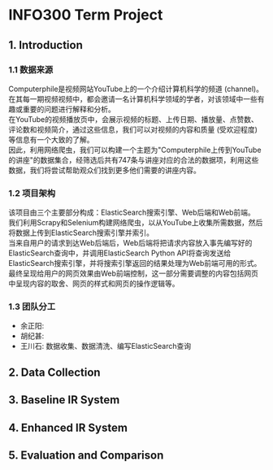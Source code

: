 # INFO300 Term Project

## 1. Introduction
### 1.1 数据来源
Computerphile是视频网站YouTube上的一个介绍计算机科学的频道 (channel)。在其每一期视频视频中，都会邀请一名计算机科学领域的学者，对该领域中一些有趣或重要的问题进行解释和分析。  
在YouTube的视频播放页中，会展示视频的标题、上传日期、播放量、点赞数、评论数和视频简介，通过这些信息，我们可以对视频的内容和质量 (受欢迎程度) 等信息有一个大致的了解。  
因此，利用网络爬虫，我们可以构建一个主题为"Computerphile上传到YouTube的讲座"的数据集合，经筛选后共有747条与讲座对应的合法的数据项，利用这些数据，我们将尝试帮助观众们找到更多他们需要的讲座内容。

### 1.2 项目架构
该项目由三个主要部分构成：ElasticSearch搜索引擎、Web后端和Web前端。  
我们利用Scrapy和Selenium构建网络爬虫，以从YouTube上收集所需数据，然后将数据上传到ElasticSearch搜索引擎并索引。  
当来自用户的请求到达Web后端后，Web后端将把请求内容放入事先编写好的ElasticSearch查询中，并调用ElasticSearch Python API将查询发送给ElasticSearch搜索引擎，并将搜索引擎返回的结果处理为Web前端可用的形式。  
最终呈现给用户的网页效果由Web前端控制，这一部分需要调整的内容包括网页中呈现内容的取舍、网页的样式和网页的操作逻辑等。

### 1.3 团队分工
- 余正阳: 
- 胡纪甚: 
- 王川石: 数据收集、数据清洗、编写ElasticSearch查询

## 2. Data Collection

## 3. Baseline IR System

## 4. Enhanced IR System

## 5. Evaluation and Comparison